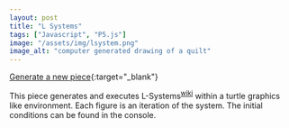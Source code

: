 ```yaml
---
layout: post
title: "L Systems"
tags: ["Javascript", "P5.js"]
image: "/assets/img/lsystem.png"
image_alt: "computer generated drawing of a quilt"
---
```


[Generate a new piece](https://editor.p5js.org/Fastball9387/full/X7daeI0XL){:target="_blank"}

This piece generates and executes L-Systems<sup><a href="https://en.wikipedia.org/wiki/L-system">wiki</a></sup> within a turtle graphics like environment. Each figure is an iteration of the system. The initial conditions can be found in the console.
